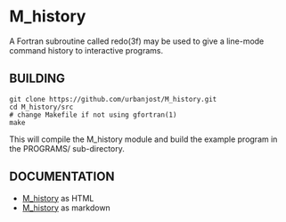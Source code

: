 # M_history
A Fortran subroutine called redo(3f) may be used to give a line-mode
command history to interactive programs.
## BUILDING
    git clone https://github.com/urbanjost/M_history.git
    cd M_history/src
    # change Makefile if not using gfortran(1)
    make
This will compile the M_history module and build the example program 
in the PROGRAMS/ sub-directory.
## DOCUMENTATION
  + [M_history](https://urbanjost.github.io/M_history/M_history.html) as HTML
  + [M_history](md/redo.3.md) as markdown
